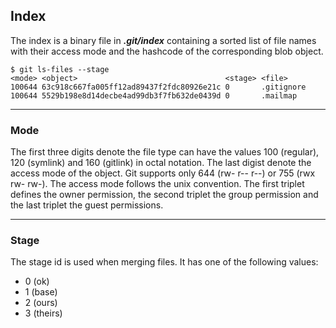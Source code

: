 ## Index

The index is a binary file in ***.git/index*** containing a sorted
list of file names with their access mode and the hashcode of the corresponding
blob object. 

```shell
$ git ls-files --stage
<mode> <object>                                 <stage> <file>
100644 63c918c667fa005ff12ad89437f2fdc80926e21c 0       .gitignore
100644 5529b198e8d14decbe4ad99db3f7fb632de0439d 0       .mailmap
```

-------------------------------------------------------------------------------
### Mode

The first three digits denote the file type can have the values 100 (regular), 
120 (symlink) and 160 (gitlink) in octal notation. The last digist denote the 
access mode of the object. Git supports only 644 (rw- r-- r--) or 755 (rwx rw- rw-).
The access mode follows the unix convention. The first triplet defines the owner
permission, the second triplet the group permission and the last triplet the
guest permissions.

-------------------------------------------------------------------------------
### Stage

The stage id is used when merging files. It has one of the following 
values:

- 0 (ok)
- 1 (base)
- 2 (ours)
- 3 (theirs)
